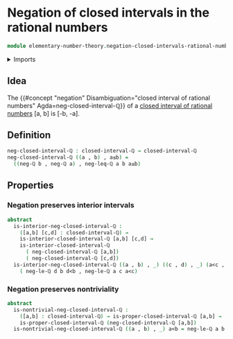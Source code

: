 # Negation of closed intervals in the rational numbers

```agda
module elementary-number-theory.negation-closed-intervals-rational-numbers where
```

<details><summary>Imports</summary>

```agda
open import elementary-number-theory.closed-intervals-rational-numbers
open import elementary-number-theory.inequality-rational-numbers
open import elementary-number-theory.interior-closed-intervals-rational-numbers
open import elementary-number-theory.rational-numbers
open import elementary-number-theory.strict-inequality-rational-numbers

open import foundation.dependent-pair-types
```

</details>

## Idea

The
{{#concept "negation" Disambiguation="closed interval of rational numbers" Agda=neg-closed-interval-ℚ}}
of a
[closed interval of rational numbers](elementary-number-theory.closed-intervals-rational-numbers.md)
[a, b] is [-b, -a].

## Definition

```agda
neg-closed-interval-ℚ : closed-interval-ℚ → closed-interval-ℚ
neg-closed-interval-ℚ ((a , b) , a≤b) =
  ((neg-ℚ b , neg-ℚ a) , neg-leq-ℚ a b a≤b)
```

## Properties

### Negation preserves interior intervals

```agda
abstract
  is-interior-neg-closed-interval-ℚ :
    ([a,b] [c,d] : closed-interval-ℚ) →
    is-interior-closed-interval-ℚ [a,b] [c,d] →
    is-interior-closed-interval-ℚ
      ( neg-closed-interval-ℚ [a,b])
      ( neg-closed-interval-ℚ [c,d])
  is-interior-neg-closed-interval-ℚ ((a , b) , _) ((c , d) , _) (a<c , d<b) =
    ( neg-le-ℚ d b d<b , neg-le-ℚ a c a<c)
```

### Negation preserves nontriviality

```agda
abstract
  is-nontrivial-neg-closed-interval-ℚ :
    ([a,b] : closed-interval-ℚ) → is-proper-closed-interval-ℚ [a,b] →
    is-proper-closed-interval-ℚ (neg-closed-interval-ℚ [a,b])
  is-nontrivial-neg-closed-interval-ℚ ((a , b) , _) a<b = neg-le-ℚ a b a<b
```
